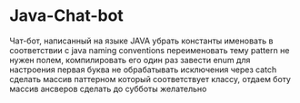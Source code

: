 # Java-Chat-bot
Чат-бот, написанный на языке JAVA
убрать константы
именовать в соответствии с java naming conventions
переименовать тему
pattern не нужен полем, компилировать его один раз
завести enum для настроения
первая буква
не обрабатывать исключения через catch
сделать массив паттерном который соответствует классу, отдаем боту массив ансверов
сделать до субботы желательно
